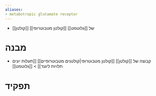 ```yaml
---
aliases:
- metabotropic glutamate receptor
---
```

- [[קולטן]] [[קולטן מטבוטרופי]] של [[גלוטמט]]
# מבנה
- קבוצה של [[קולטן]] [[קולטן מטבוטרופי|קולטנים מטבוטרופיים]] [[תעלות יונים תלויות ליגנד]] > [[גלוטמט]]
# תפקיד